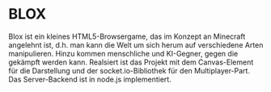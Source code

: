 BLOX
====

Blox ist ein kleines HTML5-Browsergame, das im Konzept an Minecraft angelehnt ist, d.h. man kann die Welt um sich herum auf verschiedene Arten manipulieren. Hinzu kommen menschliche und KI-Gegner, gegen die gekämpft werden kann.
Realsiert ist das Projekt mit dem Canvas-Element für die Darstellung und der socket.io-Bibliothek für den Multiplayer-Part.
Das Server-Backend ist in node.js implementiert.
